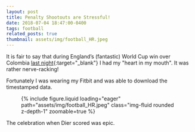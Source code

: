 ```yaml
---
layout: post
title: Penalty Shootouts are Stressful!
date: 2018-07-04 18:47:00-0400
tags: football
related_posts: true
thumbnail: assets/img/football_HR.jpeg
---
```


It is fair to say that during England’s (fantastic) World Cup win over Colombia [last night](https://www.bbc.co.uk/sport/football/44610244){:target="\_blank"} I had my "heart in my mouth". It was rather nerve-racking!

Fortunately I was wearing my Fitbit and was able to download the timestamped data. 

<div class="row mt-3">
    <div class="col-sm mt-3 mt-md-0">
        <figure>
            {% include figure.liquid loading="eager" path="assets/img/football_HR.jpeg" class="img-fluid rounded z-depth-1" zoomable=true %}
        </figure>
    </div>
</div>

The celebration when Dier scored was epic.
